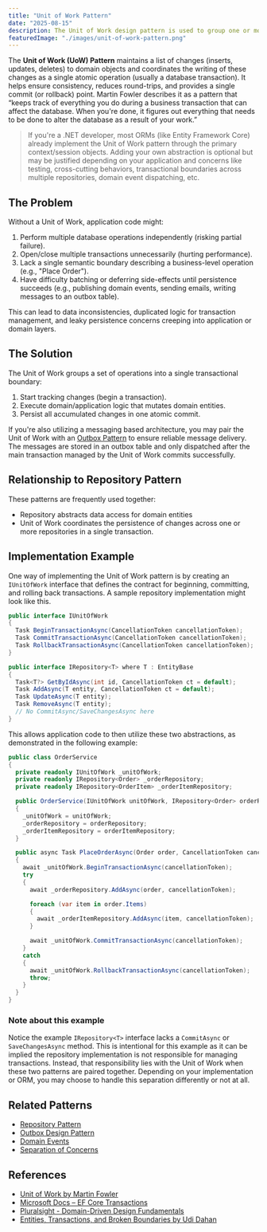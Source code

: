 ```yaml
---
title: "Unit of Work Pattern"
date: "2025-08-15"
description: The Unit of Work design pattern is used to group one or more operations into a single transaction.
featuredImage: "./images/unit-of-work-pattern.png"
---
```


The **Unit of Work (UoW) Pattern** maintains a list of changes (inserts, updates, deletes) to domain objects and coordinates the writing of these changes as a single atomic operation (usually a database transaction). It helps ensure consistency, reduces round-trips, and provides a single commit (or rollback) point. Martin Fowler describes it as a pattern that “keeps track of everything you do during a business transaction that can affect the database. When you're done, it figures out everything that needs to be done to alter the database as a result of your work.”

> If you're a .NET developer, most ORMs (like Entity Framework Core) already implement the Unit of Work pattern through the primary context/session objects. Adding your own abstraction is optional but may be justified depending on your application and concerns like testing, cross-cutting behaviors, transactional boundaries across multiple repositories, domain event dispatching, etc.

## The Problem

Without a Unit of Work, application code might:

1. Perform multiple database operations independently (risking partial failure).
2. Open/close multiple transactions unnecessarily (hurting performance).
3. Lack a single semantic boundary describing a business-level operation (e.g., "Place Order").
4. Have difficulty batching or deferring side-effects until persistence succeeds (e.g., publishing domain events, sending emails, writing messages to an outbox table).

This can lead to data inconsistencies, duplicated logic for transaction management, and leaky persistence concerns creeping into application or domain layers.

## The Solution

The Unit of Work groups a set of operations into a single transactional boundary:

1. Start tracking changes (begin a transaction).
2. Execute domain/application logic that mutates domain entities.
3. Persist all accumulated changes in one atomic commit.

If you're also utilizing a messaging based architecture, you may pair the Unit of Work with an [Outbox Pattern](/design-patterns/outbox-pattern) to ensure reliable message delivery. The messages are stored in an outbox table and only dispatched after the main transaction managed by the Unit of Work commits successfully.

## Relationship to Repository Pattern

These patterns are frequently used together:

- Repository abstracts data access for domain entities
- Unit of Work coordinates the persistence of changes across one or more repositories in a single transaction.

## Implementation Example

One way of implementing the Unit of Work pattern is by creating an `IUnitOfWork` interface that defines the contract for beginning, committing, and rolling back transactions. A sample repository implementation might look like this.

```csharp
public interface IUnitOfWork
{
  Task BeginTransactionAsync(CancellationToken cancellationToken);
  Task CommitTransactionAsync(CancellationToken cancellationToken);
  Task RollbackTransactionAsync(CancellationToken cancellationToken);
}

public interface IRepository<T> where T : EntityBase
{
  Task<T?> GetByIdAsync(int id, CancellationToken ct = default);
  Task AddAsync(T entity, CancellationToken ct = default);
  Task UpdateAsync(T entity);
  Task RemoveAsync(T entity);
  // No CommitAsync/SaveChangesAsync here
}
```

This allows application code to then utilize these two abstractions, as demonstrated in the following example:

```csharp
public class OrderService
{
  private readonly IUnitOfWork _unitOfWork;
  private readonly IRepository<Order> _orderRepository;
  private readonly IRepository<OrderItem> _orderItemRepository;

  public OrderService(IUnitOfWork unitOfWork, IRepository<Order> orderRepository, IRepository<OrderItem> orderItemRepository)
  {
    _unitOfWork = unitOfWork;
    _orderRepository = orderRepository;
    _orderItemRepository = orderItemRepository;
  }

  public async Task PlaceOrderAsync(Order order, CancellationToken cancellationToken)
  {
    await _unitOfWork.BeginTransactionAsync(cancellationToken);
    try
    {
      await _orderRepository.AddAsync(order, cancellationToken);

      foreach (var item in order.Items)
      {
        await _orderItemRepository.AddAsync(item, cancellationToken);
      }

      await _unitOfWork.CommitTransactionAsync(cancellationToken);
    }
    catch
    {
      await _unitOfWork.RollbackTransactionAsync(cancellationToken);
      throw;
    }
  }
}
```

### Note about this example

Notice the example `IRepository<T>` interface lacks a `CommitAsync` or `SaveChangesAsync` method. This is intentional for this example as it can be implied the repository implementation is not responsible for managing transactions. Instead, that responsibility lies with the Unit of Work when these two patterns are paired together. Depending on your implementation or ORM, you may choose to handle this separation differently or not at all.

## Related Patterns

- [Repository Pattern](/design-patterns/repository-pattern)
- [Outbox Design Pattern](/design-patterns/outbox-pattern)
- [Domain Events](/domain-driven-design/domain-events)
- [Separation of Concerns](/principles/separation-of-concerns)

## References

- [Unit of Work by Martin Fowler](https://martinfowler.com/eaaCatalog/unitOfWork.html)
- [Microsoft Docs – EF Core Transactions](https://learn.microsoft.com/en-us/ef/core/saving/transactions)
- [Pluralsight - Domain-Driven Design Fundamentals](https://www.pluralsight.com/courses/fundamentals-domain-driven-design)
- [Entities, Transactions, and Broken Boundaries by Udi Dahan](https://udidahan.com/2011/03/05/entities-transactions-and-broken-boundaries/)

